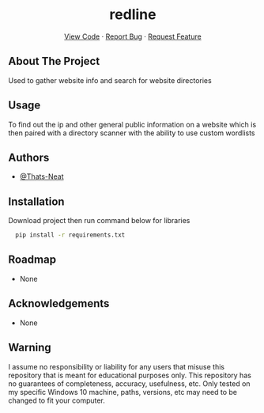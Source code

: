 <div id="top"></div>

  <h1 align="center">redline</h1>

  <p align="center">
    <a href="https://github.com/Thats-Neat/redline">View Code</a>
    ·
    <a href="https://github.com/Thats-Neat/redline/issues">Report Bug</a>
    ·
    <a href="https://github.com/Thats-Neat/redline/issues">Request Feature</a>
  </p>
</div>


## About The Project

Used to gather website info and search for website directories

## Usage
To find out the ip and other general public information on a website which is then paired with a directory scanner with the ability to use custom wordlists

## Authors

- [@Thats-Neat](https://github.com/Thats-Neat)

## Installation

Download project then run command below for libraries

```bash
  pip install -r requirements.txt 
```


## Roadmap

- None

## Acknowledgements

- None


## Warning

I assume no responsibility or liability for any users that misuse this repository that is meant for educational purposes only. This repository has no guarantees of completeness, accuracy, usefulness, etc. Only tested on my specific Windows 10 machine, paths, versions, etc may need to be changed to fit your computer.

